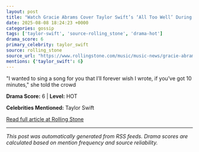 ```yaml
---
layout: post
title: "Watch Gracie Abrams Cover Taylor Swift’s ‘All Too Well’ During L.A. Concert"
date: 2025-08-08 18:24:23 +0000
categories: gossip
tags: ['taylor-swift', 'source-rolling_stone', 'drama-hot']
drama_score: 6
primary_celebrity: taylor_swift
source: rolling_stone
source_url: "https://www.rollingstone.com/music/music-news/gracie-abrams-covers-all-too-well-during-los-angeles-show-1235403929/"
mentions: {'taylor_swift': 6}
---
```


"I wanted to sing a song for you that I’ll forever wish I wrote, if you’ve got 10 minutes," she told the crowd

**Drama Score:** 6 | **Level:** HOT

**Celebrities Mentioned:** Taylor Swift

[Read full article at Rolling Stone](https://www.rollingstone.com/music/music-news/gracie-abrams-covers-all-too-well-during-los-angeles-show-1235403929/)

---
*This post was automatically generated from RSS feeds. Drama scores are calculated based on mention frequency and source reliability.*
